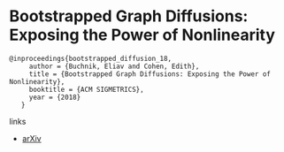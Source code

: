 #  Bootstrapped Graph Diffusions: Exposing the Power of Nonlinearity 

```
@inproceedings{bootstrapped_diffusion_18,
     author = {Buchnik, Eliav and Cohen, Edith},
     title = {Bootstrapped Graph Diffusions: Exposing the Power of Nonlinearity},
     booktitle = {ACM SIGMETRICS},
     year = {2018}
   }

```

links

- [arXiv](https://arxiv.org/abs/1703.02618)
